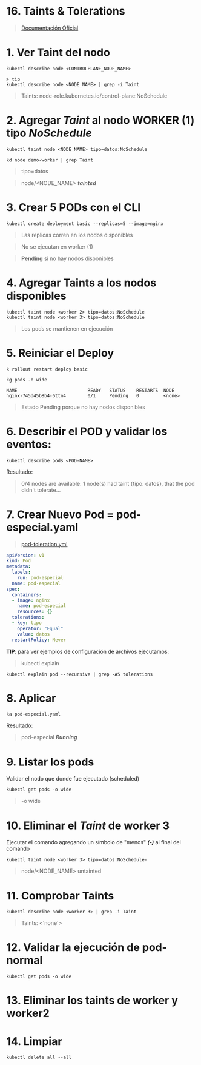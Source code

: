 # 16. Taints & Tolerations <!-- omit in toc -->

> [Documentación Oficial](https://kubernetes.io/docs/concepts/scheduling-eviction/taint-and-toleration/)

# 1. Ver Taint del nodo
```vim
kubectl describe node <CONTROLPLANE_NODE_NAME>

> tip
kubectl describe node <NODE_NAME> | grep -i Taint
```

> Taints: 			node-role.kubernetes.io/control-plane:NoSchedule

# 2. Agregar ***Taint*** al nodo WORKER (1) tipo ***NoSchedule***
```vim
kubectl taint node <NODE_NAME> tipo=datos:NoSchedule

kd node demo-worker | grep Taint
```
> tipo=datos

> node/<NODE_NAME> ***tainted***

# 3. Crear 5 PODs con el CLI
```vim
kubectl create deployment basic --replicas=5 --image=nginx
```
> Las replicas corren en los nodos disponibles

> No se ejecutan en worker (1)

> **Pending** si no hay nodos disponibles


# 4. Agregar **Taints** a los nodos disponibles
```vim
kubectl taint node <worker 2> tipo=datos:NoSchedule
kubectl taint node <worker 3> tipo=datos:NoSchedule
```

> Los pods se mantienen en ejecución


# 5. Reiniciar el Deploy
```vim
k rollout restart deploy basic

kg pods -o wide
```
```vim
NAME                          READY   STATUS    RESTARTS  NODE
nginx-745d45b8b4-6ttn4        0/1     Pending   0         <none>
```
> Estado Pending porque no hay nodos disponibles

# 6. Describir el POD y validar los eventos:
```vim
kubectl describe pods <POD-NAME>
```
Resultado:
>0/4 nodes are available: 1 node(s) had taint {tipo: datos}, that the pod didn't tolerate...


# 7. Crear Nuevo Pod = pod-especial.yaml
> [pod-toleration.yml](./assets/pod-toleration.yml)

```yml
apiVersion: v1
kind: Pod
metadata:
  labels:
    run: pod-especial
  name: pod-especial
spec:
  containers:
  - image: nginx
    name: pod-especial
    resources: {}
  tolerations:
  - key: tipo
    operator: "Equal"
    value: datos
  restartPolicy: Never
```

**TIP**: para ver ejemplos de configuración de archivos ejecutamos:
> kubectl explain
```vim
kubectl explain pod --recursive | grep -A5 tolerations
```
# 8. Aplicar
```vim
ka pod-especial.yaml
```

Resultado:
> pod-especial ***Running***

# 9. Listar los pods
Validar el nodo que donde fue ejecutado (scheduled)
```vim
kubectl get pods -o wide
```
> -o wide

# 10. Eliminar el ***Taint*** de worker 3
Ejecutar el comando agregando un símbolo de "menos" ***(-)*** al final del comando
```vim
kubectl taint node <worker 3> tipo=datos:NoSchedule-
```
> node/<NODE_NAME> untainted

# 11. Comprobar **Taints**
```
kubectl describe node <worker 3> | grep -i Taint
```
> Taints: <'none'>

# 12. Validar la ejecución de pod-normal
```vim
kubectl get pods -o wide
```

# 13. Eliminar los taints de worker y worker2

# 14. Limpiar
```vim
kubectl delete all --all
```

